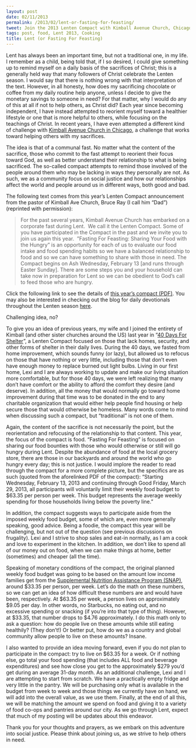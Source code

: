 ```yaml
---
layout: post
date: 02/11/2013
permalink: /2013/02/lent-or-fasting-for-feasting/
tweet: Join the 2013 Lenten Compact with Kimball Avenue Church, Chicago...
tags: post, food, Lent 2013, Cooking
title: Lent (or Fasting For Feasting)
---
```


<p>Lent has always been an important time, but not a traditional one, in my life. I remember as a child, being told that, if I so desired, I could give something up to remind myself on a daily basis of the sacrifices of Christ; this is a generally held way that many followers of Christ celebrate the Lenten season. I would say that there is nothing wrong with that interpretation of the text. However, in all honesty, how does my sacrificing chocolate or coffee from my daily routine help anyone, unless I decide to give the monetary savings to someone in need? For that matter, why I would do any of this at all if not to help others, as Christ did? Each year since becoming independent, I have instead attempted to reorient myself toward a healthier lifestyle or one that is more helpful to others, while focusing on the teachings of Christ. In recent years, I have even attempted a different kind of challenge with <a href="http://www.kimballavenuechurch.org" title="Kimball Avenue Church, Chicago">Kimball Avenue Church in Chicago</a>, a challenge that works toward helping others with my sacrifices.</p>

<p>The idea is that of a communal fast. No matter what the content of the sacrifice, those who commit to the fast attempt to reorient their focus toward God, as well as better understand their relationship to what is being sacrificed. The so-called compact attempts to remind those involved of the people around them who may be lacking in ways they personally are not. As such, we as a community focus on social justice and how our relationships affect the world and people around us in different ways, both good and bad.</p>

<p>The following text comes from this year&#8217;s Lenten Compact announcement from the pastor of Kimball Ave Church, Bruce Ray (I call him &#8220;Dad&#8221;) (reprinted with permission):</p>

<blockquote>For the past several years, Kimball Avenue Church has embarked on a corporate fast during Lent.  We call it the Lenten Compact. Some of you have participated in the Compact in the past and we invite you to join us again this year.  &#8221;Fasting For Feasting: Sharing Your Food with the Hungry&#8221; is an opportunity for each of us to evaluate our food intake and food spending habits so we have a balanced relationship to food and so we can have something to share with those in need. The Compact begins on Ash Wednesday, February 13 [and runs through Easter Sunday]. There are some steps you and your household can take now in preparation for Lent so we can be obedient to God&#8217;s call to feed those who are hungry.</blockquote>

<p>Click the following link to see the details of <a href="http://compact2013.files.wordpress.com/2013/01/lenten-compact-20131.pdf" title="Lenten Compact 2013: Fasting For Feasting">this year&#8217;s compact (PDF)</a>. You may also be interested in checking out the blog for daily devotionals throughout the Lenten season <a href="http://compact2013.wordpress.com" title="Lenten Compact 2013 Blog">here</a>.</p>

<p>Challenging idea, no?</p>

<p>To give you an idea of previous years, my wife and I joined the entirety of Kimball (and other sister churches around the US) last year in &#8220;<a href="http://compact2012.wordpress.com" title="40 Days For Shelter - Lenten Compact 2012 Blog">40 Days For Shelter</a>&#8221;, a Lenten Compact focused on those that lack homes, security, and other forms of shelter in their daily lives. During the 40 days, we fasted from home improvement, which sounds funny (or lazy), but allowed us to refocus on those that have nothing or very little, including those that don&#8217;t even have enough money to replace burned out light bulbs. Living in our first home, Lexi and I are always working to update and make our living situation more comfortable, but for those 40 days, we were left realizing that many don&#8217;t have comfort or the ability to afford the comfort they desire (and deserve). In addition, all the money that would normally go toward home improvement during that time was to be donated in the end to any charitable organization that would either help people find housing or help secure those that would otherwise be homeless. Many words come to mind when discussing such a compact, but &#8220;traditional&#8221; is not one of them.</p>

<p>Again, the content of the sacrifice is not necessarily the point, but the reorientation and refocusing of the relationship to that content. This year, the focus of the compact is food. &#8220;Fasting For Feasting&#8221; is focused on sharing our food bounties with those who would otherwise or still will go hungry during Lent. Despite the abundance of food at the local grocery store, there are those in our backyards and around the world who go hungry every day; this is not justice. I would implore the reader to read through the compact for a more complete picture, but the specifics are as such (quoted from the aforelinked PDF of the compact): &#8220;Starting Wednesday, February 13, 2013 and continuing through Good Friday, March 29, 2013, all participants will voluntarily limit their weekly food budget to $63.35 per person per week. This budget represents the average weekly spending for those households living below the poverty line.&#8221;</p>

<p>In addition, the compact suggests ways to participate aside from the imposed weekly food budget, some of which are, even more generally speaking, good advice. Being a foodie, the compact this year will be challenging, but not out of the question (see previous discussions on frugality). Lexi and I strive to shop sales and eat-in normally, as I am a cook and love to experiment in the kitchen. In addition, we don&#8217;t like to spend all of our money out on food, when we can make things at home, better (sometimes) and cheaper (all the time).</p>

<p>Speaking of monetary conditions of the compact, the original planned weekly food budget was going to be based on the amount low income families get from the <a href="http://www.fns.usda.gov/snap" title="SNAP - USDA Food and Nutrition Service">Supplemental Nutrition Assistance Program (SNAP)</a>, around $33.35 per person, per week. Let&#8217;s do the math on these numbers, so we can get an idea of how difficult these numbers are and would have been, respectively. At $63.35 per week, a person lives on approximately $9.05 per day. In other words, no Starbucks, no eating out, and no excessive spending or snacking (if you&#8217;re into that type of thing). However, at $33.35, that number drops to $4.76 approximately. I do this math only to ask a question: how do people live on these amounts while still eating healthily? (They don&#8217;t!) Or better put, how do we as a country and global community allow people to live on these amounts? Insane.</p>

<p>I also wanted to provide an idea moving forward, even if you do not plan to participate in the compact: try to live on $63.35 for a week. Or if nothing else, go total your food spending (that includes ALL food and beverage expenditures) and see how close you get to the approximately $279 you&#8217;d get during an average 31-day month. As an additional challenge, Lexi and I are attempting to start from scratch. We have a practically empty fridge and very little in the pantry. We will be purchasing only what is available in the budget from week to week and those things we currently have on hand, we will add into the overall value, as we use them. Finally, at the end of all this, we will be matching the amount we spend on food and giving it to a variety of food co-ops and pantries around our city. As we go through Lent, expect that much of my posting will be updates about this endeavor.</p>

<p>Thank you for your thoughts and prayers, as we embark on this adventure into social justice. Please think about joining us, as we strive to help others in need.</p>